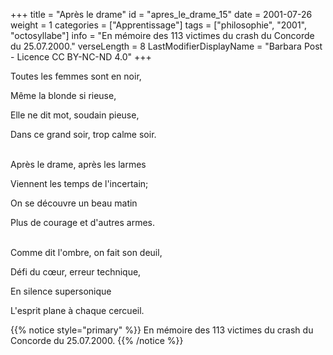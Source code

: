 +++
title = "Après le drame"
id = "apres_le_drame_15"
date = 2001-07-26
weight = 1
categories = ["Apprentissage"]
tags = ["philosophie", "2001", "octosyllabe"]
info = "En mémoire des 113 victimes du crash du Concorde du 25.07.2000."
verseLength = 8
LastModifierDisplayName = "Barbara Post - Licence CC BY-NC-ND 4.0"
+++

Toutes les femmes sont en noir,

Même la blonde si rieuse,

Elle ne dit mot, soudain pieuse,

Dans ce grand soir, trop calme soir.

 \
Après le drame, après les larmes

Viennent les temps de l'incertain;

On se découvre un beau matin

Plus de courage et d'autres armes.

 \
Comme dit l'ombre, on fait son deuil,

Défi du cœur, erreur technique,

En silence supersonique

L'esprit plane à chaque cercueil.

{{% notice style="primary" %}}
En mémoire des 113 victimes du crash du Concorde du 25.07.2000.
{{% /notice %}}
